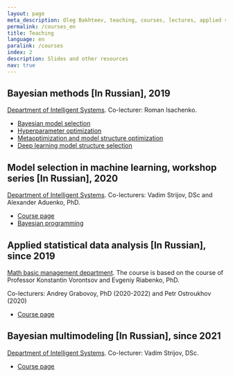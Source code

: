 ```yaml
---
layout: page
meta_description: Oleg Bakhteev, teaching, courses, lectures, applied stasticis, Bayesian multimodeling
permalink: /courses_en
title: Teaching
language: en
paralink: /courses
index: 2
description: Slides and other resources
nav: true
---
```


## Bayesian methods [In Russian], 2019
[Department of Intelligent Systems](https://intelligent-systems-phystech.github.io). Co-lecturer: Roman Isachenko.
* [Bayesian model selection](https://github.com/bahleg/tex_slides/blob/master/sen_20/slides1.pdf)
* [Hyperparameter optimization](https://github.com/bahleg/tex_slides/blob/master/sen_20/slides2_hyper.pdf)
* [Metaoptimization and model structure optimization](https://github.com/bahleg/tex_slides/blob/master/sen_20/slides3_meta.pdf)
* [Deep learning model structure selection](https://github.com/bahleg/tex_slides/blob/master/sen_20/slides4_struct.pdf)

## Model selection in machine learning, workshop series [In Russian], 2020
[Department of Intelligent Systems](https://intelligent-systems-phystech.github.io). Co-lecturers:  Vadim Strijov, DSc and Alexander Aduenko, PhD.
* [Course page](http://www.machinelearning.ru/wiki/index.php?title=%D0%92%D1%8B%D0%B1%D0%BE%D1%80_%D0%BC%D0%BE%D0%B4%D0%B5%D0%BB%D0%B5%D0%B9_%D0%B2_%D0%BC%D0%B0%D1%88%D0%B8%D0%BD%D0%BD%D0%BE%D0%BC_%D0%BE%D0%B1%D1%83%D1%87%D0%B5%D0%BD%D0%B8%D0%B8_%28%D1%82%D0%B5%D0%BE%D1%80%D0%B8%D1%8F_%D0%B8_%D0%BF%D1%80%D0%B0%D0%BA%D1%82%D0%B8%D0%BA%D0%B0%2C_%D0%9E.%D0%AE._%D0%91%D0%B0%D1%85%D1%82%D0%B5%D0%B5%D0%B2%2C_%D0%92.%D0%92._%D0%A1%D1%82%D1%80%D0%B8%D0%B6%D0%BE%D0%B2%29/%D0%93%D1%80%D1%83%D0%BF%D0%BF%D0%B0_574%2C_%D0%BE%D1%81%D0%B5%D0%BD%D1%8C_2020)
* [Bayesian programming](https://github.com/bahleg/tex_slides/blob/master/sen_20/slides_bpl.pdf)

## Applied statistical data analysis [In Russian], since 2019
[Math basic management department](https://mipt.ru/education/chairs/math_basic_management/). The course is based on the course of Professor Konstantin Vorontsov and Evgeniy Riabenko, PhD.

Co-lecturers: Andrey Grabovoy, PhD (2020-2022) and Petr Ostroukhov (2020)

* [Course page](https://github.com/Intelligent-Systems-Phystech/psad)

## Bayesian multimodeling [In Russian], since 2021
[Department of Intelligent Systems](https://intelligent-systems-phystech.github.io). Co-lecturer:  Vadim Strijov, DSc.

* [Course page](https://github.com/Intelligent-Systems-Phystech/BMM-21)

